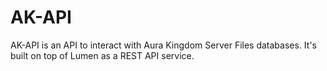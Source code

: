 # AK-API

AK-API is an API to interact with Aura Kingdom Server Files databases. It's built on top of Lumen as a REST API service.
